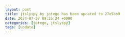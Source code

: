 ```yaml
---
layout: post
title: jtslyspy by jotego has been updated to 27e5bb9
date: 2024-07-27 09:26:24 +0000
categories: [jotego, jtslyspy]
tags: [update]
---
```


